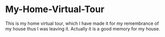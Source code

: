 # My-Home-Virtual-Tour
This is my home virtual tour, which I have made it for my remembrance of my house thus I was leaving it. Actually it is a good memory for my house.
